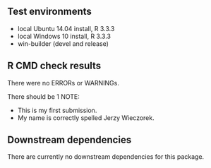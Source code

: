 ## Test environments
* local Ubuntu 14.04 install, R 3.3.3
* local Windows 10 install, R 3.3.3
* win-builder (devel and release)

## R CMD check results
There were no ERRORs or WARNINGs.

There should be 1 NOTE:

* This is my first submission.
* My name is correctly spelled Jerzy Wieczorek.

## Downstream dependencies
There are currently no downstream dependencies for this package.
